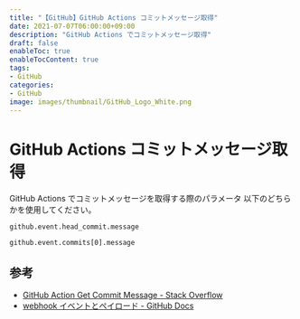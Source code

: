 ```yaml
---
title: "【GitHub】GitHub Actions コミットメッセージ取得"
date: 2021-07-07T06:00:00+09:00
description: "GitHub Actions でコミットメッセージ取得"
draft: false
enableToc: true
enableTocContent: true
tags: 
- GitHub
categories: 
- GitHub
image: images/thumbnail/GitHub_Logo_White.png
---
```


# GitHub Actions コミットメッセージ取得
GitHub Actions でコミットメッセージを取得する際のパラメータ
以下のどちらかを使用してください。

```
github.event.head_commit.message
```

```
github.event.commits[0].message
```

## 参考
* <a href="https://stackoverflow.com/questions/63619329/github-action-get-commit-message" target="_blank" rel="nofollow noopener">GitHub Action Get Commit Message - Stack Overflow</a>
* <a href="https://docs.github.com/ja/developers/webhooks-and-events/webhooks/webhook-events-and-payloads#push" target="_blank" rel="nofollow noopener">webhook イベントとペイロード - GitHub Docs</a>

